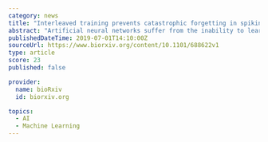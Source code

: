 ```yaml
---
category: news
title: "Interleaved training prevents catastrophic forgetting in spiking neural networks"
abstract: "Artificial neural networks suffer from the inability to learn new tasks sequentially without completely overwriting all memory of the previously learned tasks, a phenomenon known as catastrophic forgetting. However, biological neural networks are able to ..."
publishedDateTime: 2019-07-01T14:10:00Z
sourceUrl: https://www.biorxiv.org/content/10.1101/688622v1
type: article
score: 23
published: false

provider:
  name: bioRxiv
  id: biorxiv.org

topics:
  - AI
  - Machine Learning
---
```


